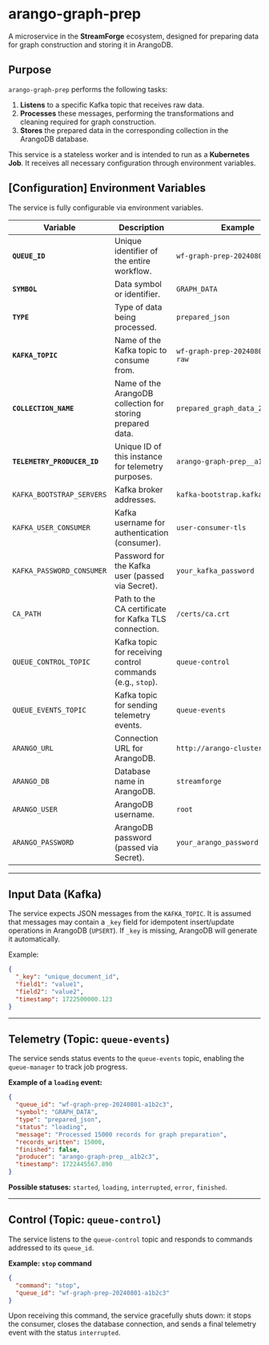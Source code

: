 # arango-graph-prep

A microservice in the **StreamForge** ecosystem, designed for preparing data for graph construction and storing it in ArangoDB.

## Purpose

`arango-graph-prep` performs the following tasks:

1. **Listens** to a specific Kafka topic that receives raw data.
2. **Processes** these messages, performing the transformations and cleaning required for graph construction.
3. **Stores** the prepared data in the corresponding collection in the ArangoDB database.

This service is a stateless worker and is intended to run as a **Kubernetes Job**.
It receives all necessary configuration through environment variables.

## \[Configuration] Environment Variables

The service is fully configurable via environment variables.

| Variable                    | Description                                                | Example                             |
| --------------------------- | ---------------------------------------------------------- | ----------------------------------- |
| **`QUEUE_ID`**              | Unique identifier of the entire workflow.                  | `wf-graph-prep-20240801-a1b2c3`     |
| **`SYMBOL`**                | Data symbol or identifier.                                 | `GRAPH_DATA`                        |
| **`TYPE`**                  | Type of data being processed.                              | `prepared_json`                     |
| **`KAFKA_TOPIC`**           | Name of the Kafka topic to consume from.                   | `wf-graph-prep-20240801-a1b2c3-raw` |
| **`COLLECTION_NAME`**       | Name of the ArangoDB collection for storing prepared data. | `prepared_graph_data_2024_08_01`    |
| **`TELEMETRY_PRODUCER_ID`** | Unique ID of this instance for telemetry purposes.         | `arango-graph-prep__a1b2c3`         |
| `KAFKA_BOOTSTRAP_SERVERS`   | Kafka broker addresses.                                    | `kafka-bootstrap.kafka:9093`        |
| `KAFKA_USER_CONSUMER`       | Kafka username for authentication (consumer).              | `user-consumer-tls`                 |
| `KAFKA_PASSWORD_CONSUMER`   | Password for the Kafka user (passed via Secret).           | `your_kafka_password`               |
| `CA_PATH`                   | Path to the CA certificate for Kafka TLS connection.       | `/certs/ca.crt`                     |
| `QUEUE_CONTROL_TOPIC`       | Kafka topic for receiving control commands (e.g., `stop`). | `queue-control`                     |
| `QUEUE_EVENTS_TOPIC`        | Kafka topic for sending telemetry events.                  | `queue-events`                      |
| `ARANGO_URL`                | Connection URL for ArangoDB.                               | `http://arango-cluster.2db:8529`    |
| `ARANGO_DB`                 | Database name in ArangoDB.                                 | `streamforge`                       |
| `ARANGO_USER`               | ArangoDB username.                                         | `root`                              |
| `ARANGO_PASSWORD`           | ArangoDB password (passed via Secret).                     | `your_arango_password`              |

---

## Input Data (Kafka)

The service expects JSON messages from the `KAFKA_TOPIC`.
It is assumed that messages may contain a `_key` field for idempotent insert/update operations in ArangoDB (`UPSERT`).
If `_key` is missing, ArangoDB will generate it automatically.

Example:

```json
{
  "_key": "unique_document_id",
  "field1": "value1",
  "field2": "value2",
  "timestamp": 1722500000.123
}
```

---

## Telemetry (Topic: `queue-events`)

The service sends status events to the `queue-events` topic, enabling the `queue-manager` to track job progress.

**Example of a `loading` event:**

```json
{
  "queue_id": "wf-graph-prep-20240801-a1b2c3",
  "symbol": "GRAPH_DATA",
  "type": "prepared_json",
  "status": "loading",
  "message": "Processed 15000 records for graph preparation",
  "records_written": 15000,
  "finished": false,
  "producer": "arango-graph-prep__a1b2c3",
  "timestamp": 1722445567.890
}
```

**Possible statuses:** `started`, `loading`, `interrupted`, `error`, `finished`.

---

## Control (Topic: `queue-control`)

The service listens to the `queue-control` topic and responds to commands addressed to its `queue_id`.

**Example: `stop` command**

```json
{
  "command": "stop",
  "queue_id": "wf-graph-prep-20240801-a1b2c3"
}
```

Upon receiving this command, the service gracefully shuts down:
it stops the consumer, closes the database connection, and sends a final telemetry event with the status `interrupted`.

